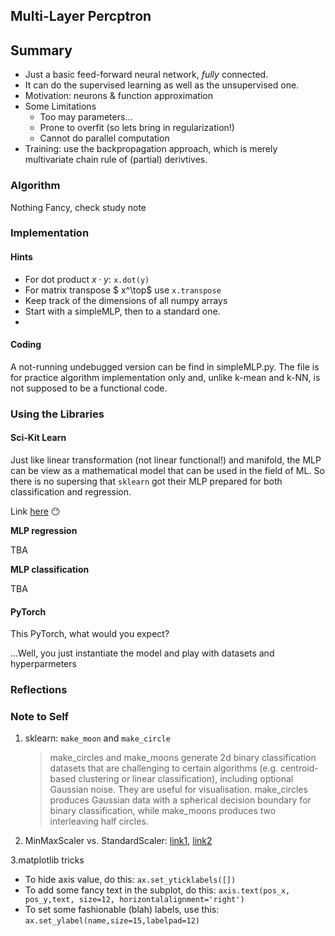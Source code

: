 ## Multi-Layer Percptron

## Summary

- Just a basic feed-forward neural network, _fully_ connected.
- It can do the supervised learning as well as the unsupervised one.
- Motivation: neurons & function approximation
- Some Limitations
  - Too may parameters...
  - Prone to overfit (so lets bring in regularization!)
  - Cannot do parallel computation
- Training: use the backpropagation approach, which is merely multivariate chain rule of (partial) derivtives.

### Algorithm

Nothing Fancy, check study note

### Implementation

#### Hints

- For dot product $x \cdot y$: `x.dot(y)`
- For matrix transpose $ x^\top$ use `x.transpose`
- Keep track of the dimensions of all numpy arrays
- Start with a simpleMLP, then to a standard one.
-

#### Coding

A not-running undebugged version can be find in simpleMLP.py. The file is for practice algorithm implementation only and, unlike k-mean and k-NN, is not supposed to be a functional code.

### Using the Libraries

#### Sci-Kit Learn

Just like linear transformation (not linear functional!) and manifold, the MLP can be view as a mathematical model that can be used in the field of ML. So there is no supersing that `sklearn` got their MLP prepared for both classification and regression.

Link [here](https://scikit-learn.org/stable/modules/classes.html#module-sklearn.neural_network) :no_mouth:

**MLP regression**

TBA

**MLP classification**

TBA

#### PyTorch

This PyTorch, what would you expect?

...Well, you just instantiate the model and play with datasets and hyperparmeters

### Reflections

### Note to Self

1. sklearn: `make_moon` and `make_circle`
   > make_circles and make_moons generate 2d binary classification datasets that are challenging to certain algorithms (e.g. centroid-based clustering or linear classification), including optional Gaussian noise. They are useful for visualisation. make_circles produces Gaussian data with a spherical decision boundary for binary classification, while make_moons produces two interleaving half circles.
2. MinMaxScaler vs. StandardScaler: [link1](https://www.quora.com/Minmaxscaler-vs-Standardscaler-Are-there-any-specific-rules-to-use-one-over-the-other-for-a-particular-application), [link2](http://rajeshmahajan.com/standard-scaler-v-min-max-scaler-machine-learning/)

3.matplotlib tricks

- To hide axis value, do this: `ax.set_yticklabels([])`
- To add some fancy text in the subplot, do this: `axis.text(pos_x, pos_y,text, size=12, horizontalalignment='right')`
- To set some fashionable (blah) labels, use this: `ax.set_ylabel(name,size=15,labelpad=12)`
